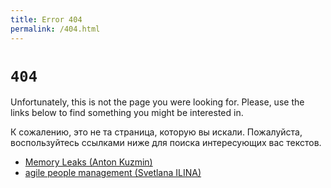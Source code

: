 ```yaml
---
title: Error 404
permalink: /404.html
---
```


# `404`

Unfortunately, this is not the page you were looking for.
Please, use the links below to find something you might be interested in.

К сожалению, это не та страница, которую вы искали.
Пожалуйста, воспользуйтесь ссылками ниже для поиска интересующих вас текстов.

- [Memory Leaks (Anton Kuzmin)](https://blog.no-problem.cc/ak/)
- [agile people management (Svetlana ILINA)](https://blog.no-problem.cc/si/)

